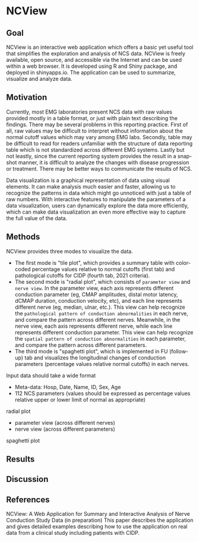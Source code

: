 # NCView   

## Goal 

NCView is an interactive web application which offers a basic yet useful tool that simplifies the exploration and analysis of NCS data. NCView is freely available, open source, and accessible via the Internet and can be used within a web browser. It is developed using R and Shiny package, and deployed in shinyapps.io. The application can be used to summarize, visualize and analyze data.   

## Motivation 

Currently, most EMG laboratories present NCS data with raw values provided mostly in a table format, or just with plain text describing the findings. There may be several problems in this reporting practice. First of all, raw values may be difficult to interpret without information about the normal cutoff values which may vary among EMG labs. Secondly, table may be difficult to read for readers unfamiliar with the structure of data reporting table which is not standardized across different EMG systems. Lastly but not leastly, since the current reporting system provides the result in a snap-shot manner, it is difficult to analyze the changes with disease progression or treatment. There may be better ways to communicate the results of NCS.

Data visualization is a graphical representation of data using visual elements. It can make analysis much easier and faster, allowing us to recognize the patterns in data which might go unnoticed with just a table of raw numbers. With interactive features to manipulate the parameters of a data visualization, users can dynamically explore the data more efficiently, which can make data visualization an even more effective way to capture the full value of the data.

## Methods 

NCView provides three modes to visualize the data.

- The first mode is "tile plot", which provides a summary table with color-coded percentage values relative to normal cutoffs (first tab) and pathological cutoffs for CIDP (fourth tab, 2021 criteria).
- The second mode is "radial plot", which consists of `parameter view` and `nerve view`. In the parameter view, each axis represents different conduction parameter (eg, CMAP amplitudes, distal motor latency, dCMAP duration, conduction velocity, etc), and each line represents different nerve (eg, median, ulnar, etc.). This view can help recognize the `pathological pattern of conduction abnormalities` in each nerve, and compare the pattern across different nerves. Meanwhile, in the nerve view, each axis represents different nerve, while each line represents different conduction parameter. This view can help recognize the `spatial pattern of conduction abnormalities` in each parameter, and compare the pattern across different parameters.
- The third mode is "spaghetti plot", which is implemented in FU (follow-up) tab and visualizes the longitudinal changes of conduction parameters (percentage values relative normal cutoffs) in each nerves.

Input data should take a wide format    
- Meta-data: Hosp, Date, Name, ID, Sex, Age   
- 112 NCS parameters (values should be expressed as percentage values relative upper or lower limit of normal as appropriate)    


radial plot 
- parameter view (across different nerves)
- nerve view (across different parameters) 
	
spaghetti plot 


## Results 
## Discussion 
## References 

NCView: A Web Application for Summary and Interactive Analysis of Nerve Conduction Study Data (in preparation) 
This paper describes the application and gives detailed examples describing how to use the application on real data from a clinical study including patients with CIDP.



	
